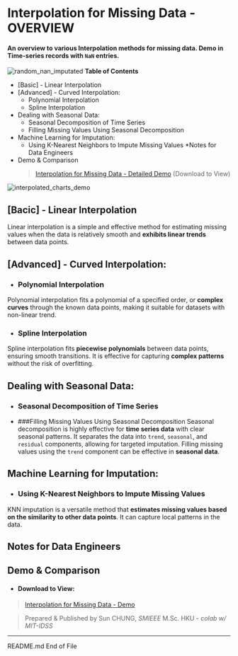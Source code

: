 # Interpolation for Missing Data - OVERVIEW

#### An overview to various Interpolation methods for missing data. Demo in Time-series records with `NaN` entries.
![random_nan_imputated](https://github.com/ieee-sun/interpolation/assets/172009644/7766fc70-931b-45b4-b2c0-9a4b346ce0f9)
**Table of Contents**
* [Basic] - Linear Interpolation
* [Advanced] - Curved Interpolation:
  * Polynomial Interpolation
  * Spline Interpolation
* Dealing with Seasonal Data:
  * Seasonal Decomposition of Time Series
  * Filling Missing Values Using Seasonal Decomposition
* Machine Learning for Imputation:
  * Using K-Nearest Neighbors to Impute Missing Values
*Notes for Data Engineers
* Demo & Comparison
  >  [Interpolation for Missing Data - Detailed Demo](https://github.com/ieee-sun/interpolation/blob/e3cc3d6d1db75e55bef3dafce4992c9e6f95e164/Interpolation%20for%20Missing%20Data%20-%20Overview%20-%20Demo.html)
(Download to View)

![interpolated_charts_demo](https://github.com/ieee-sun/interpolation/assets/172009644/c40d4ed3-ee58-4c8d-ae5f-1a9bc245625c)


## [Bacic] - Linear Interpolation
Linear interpolation is a simple and effective method for estimating missing values when the data is relatively smooth and **exhibits linear trends** between data points.

## [Advanced] - Curved Interpolation:
- ### Polynomial Interpolation
Polynomial interpolation fits a polynomial of a specified order, or **complex curves** through the known data points, making it suitable for datasets with non-linear trend.
- ### Spline Interpolation
Spline interpolation fits **piecewise polynomials** between data points, ensuring smooth transitions. It is effective for capturing **complex patterns** without the risk of overfitting.

## Dealing with Seasonal Data:
- ### Seasonal Decomposition of Time Series
- ###Filling Missing Values Using Seasonal Decomposition
Seasonal decomposition is highly effective for **time series data** with clear seasonal patterns. It separates the data into `trend`, `seasonal`, and `residual` components, allowing for targeted imputation. Filling missing values using the `trend` component can be effective in **seasonal data**.

## Machine Learning for Imputation:
- ### Using K-Nearest Neighbors to Impute Missing Values
KNN imputation is a versatile method that **estimates missing values based on the similarity to other data points**. It can capture local patterns in the data.

## Notes for Data Engineers
## Demo & Comparison
- #### Download to View:
> [Interpolation for Missing Data - Demo](https://github.com/ieee-sun/interpolation/blob/e3cc3d6d1db75e55bef3dafce4992c9e6f95e164/Interpolation%20for%20Missing%20Data%20-%20Overview%20-%20Demo.html)


> Prepared & Published by Sun CHUNG, *SMIEEE* M.Sc. HKU - *colab w/ MIT-IDSS*

---

README.md
End of File
